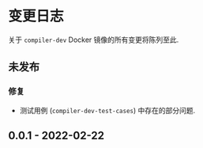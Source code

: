 # 变更日志

关于 `compiler-dev` Docker 镜像的所有变更将陈列至此.

## 未发布

### 修复

* 测试用例 (`compiler-dev-test-cases`) 中存在的部分问题.

## 0.0.1 - 2022-02-22
